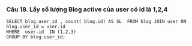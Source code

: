 ### Câu 18. Lấy số lượng Blog active của user có id là 1,2,4
```
SELECT blog.user_id , count( blog.id) AS SL  FROM blog JOIN user ON blog.user_id = user.id
WHERE  user.id  IN (1,2,3)
GROUP BY blog.user_id;
```
